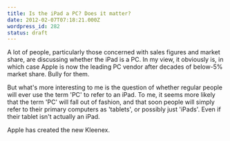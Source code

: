 ```yaml
---
title: Is the iPad a PC? Does it matter?
date: 2012-02-07T07:18:21.000Z
wordpress_id: 282
status: draft
---
```


A lot of people, particularly those concerned with sales figures and market share, are discussing whether the iPad is a PC. In my view, it obviously is, in which case Apple is now the leading PC vendor after decades of below-5% market share. Bully for them.

But what's more interesting to me is the question of whether regular people will ever use the term 'PC' to refer to an iPad. To me, it seems more likely that the term 'PC' will fall out of fashion, and that soon people will simply refer to their primary computers as 'tablets', or possibly just 'iPads'. Even if their tablet isn't actually an iPad.

Apple has created the new Kleenex.
